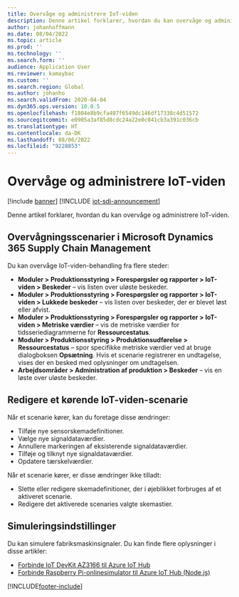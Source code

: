 ```yaml
---
title: Overvåge og administrere IoT-viden
description: Denne artikel forklarer, hvordan du kan overvåge og administrere IoT-viden.
author: johanhoffmann
ms.date: 08/04/2022
ms.topic: article
ms.prod: ''
ms.technology: ''
ms.search.form: ''
audience: Application User
ms.reviewer: kamaybac
ms.custom: ''
ms.search.region: Global
ms.author: johanho
ms.search.validFrom: 2020-04-04
ms.dyn365.ops.version: 10.0.5
ms.openlocfilehash: f1804e8b9cfa407f6549dc146df17338c4d51572
ms.sourcegitcommit: e0905a3af85d8cdc24a22e0c041cb3a391c036cb
ms.translationtype: HT
ms.contentlocale: da-DK
ms.lasthandoff: 08/06/2022
ms.locfileid: "9228853"
---
```

# <a name="monitor-and-manage-iot-intelligence"></a>Overvåge og administrere IoT-viden

[!include [banner](../../includes/banner.md)]
[!INCLUDE [iot-sdi-announcement](../../includes/iot-sdi-announcement.md)]

Denne artikel forklarer, hvordan du kan overvåge og administrere IoT-viden.

## <a name="monitor-scenarios-in-microsoft-dynamics-365-supply-chain-management"></a><a id="monitor-scenarios"></a>Overvågningsscenarier i Microsoft Dynamics 365 Supply Chain Management

Du kan overvåge IoT-viden-behandling fra flere steder:

+ **Moduler \> Produktionsstyring \> Forespørgsler og rapporter \> IoT-viden \> Beskeder** – vis listen over uløste beskeder.
+ **Moduler \> Produktionsstyring \> Forespørgsler og rapporter \> IoT-viden \> Lukkede beskeder** – vis listen over beskeder, der er blevet løst eller afvist.
+ **Moduler \> Produktionsstyring \> Forespørgsler og rapporter \> IoT-viden \> Metriske værdier** – vis de metriske værdier for tidsseriediagrammerne for **Ressourcestatus**.
+ **Moduler \> Produktionsstyring \> Produktionsudførelse \> Ressourcestatus** – spor specifikke metriske værdier ved at bruge dialogboksen **Opsætning**. Hvis et scenarie registrerer en undtagelse, vises der en besked med oplysninger om undtagelsen.
+ **Arbejdsområder \> Administration af produktion \> Beskeder** – vis en løste over uløste beskeder.

## <a name="modify-a-running-iot-intelligence-scenario"></a>Redigere et kørende IoT-viden-scenarie

Når et scenarie kører, kan du foretage disse ændringer:

+ Tilføje nye sensorskemadefinitioner.
+ Vælge nye signaldataværdier.
+ Annullere markeringen af eksisterende signaldataværdier.
+ Tilføje og tilknyt nye signaldataværdier.
+ Opdatere tærskelværdier.

Når et scenarie kører, er disse ændringer ikke tilladt:

+ Slette eller redigere skemadefinitioner, der i øjeblikket forbruges af et aktiveret scenarie.
+ Redigere det aktiverede scenaries valgte skemastier.

## <a name="simulation-options"></a>Simuleringsindstillinger

Du kan simulere fabriksmaskinsignaler. Du kan finde flere oplysninger i disse artikler:

+ [Forbinde IoT DevKit AZ3166 til Azure IoT Hub](/azure/iot-hub/iot-hub-arduino-iot-devkit-az3166-get-started)
+ [Forbinde Raspberry Pi-onlinesimulator til Azure IoT Hub (Node.js)](/azure/iot-hub/iot-hub-raspberry-pi-web-simulator-get-started)


[!INCLUDE[footer-include](../../includes/footer-banner.md)]
